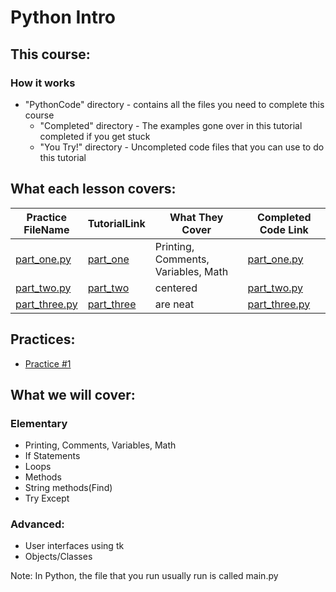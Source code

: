 # Python Intro

## This course:
### How it works
+ "PythonCode" directory - contains all the files you need to complete this course 
  + "Completed" directory - The examples gone over in this tutorial completed if you get stuck
  + "You Try!" directory - Uncompleted code files that you can use to do this tutorial 
## What each lesson covers:
| Practice <br/> FileName                             | TutorialLink                                   | What They Cover                     | Completed Code Link  | 
|-----------------------------------------------------|------------------------------------------------|-------------------------------------|----------------------|
| [part_one.py](../PythonCode/YouTry/part_one.py)   | [part_one](PythonGuides/part_one_guide.md)     | Printing, Comments, Variables, Math | [part_one.py](../PythonCode/Completed/part_one_complete.py)   |
| [part_two.py](../PythonCode/YouTry/part_two.py)   | [part_two](PythonGuides/part_two_guide.md)     | centered                            | [part_two.py](../PythonCode/Completed/part_two_complete.py)   |
| [part_three.py](../PythonCode/YouTry/part_three.py) | [part_three](PythonGuides/part_three_guide.md) | are neat                            | [part_three.py](../PythonCode/Completed/part_three_complete.py) |
## Practices:
+ [Practice #1](Practices/practice_one.md)
## What we will cover:
### Elementary 
+ Printing, Comments, Variables, Math 
+ If Statements
+ Loops
+ Methods
+ String methods(Find)
+ Try Except
### Advanced:
+ User interfaces using tk
+ Objects/Classes



Note: In Python, the file that you run usually run is called main.py